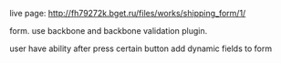 live page: http://fh79272k.bget.ru/files/works/shipping_form/1/

form. use backbone and backbone validation plugin.

user have ability after press certain button add dynamic fields to form